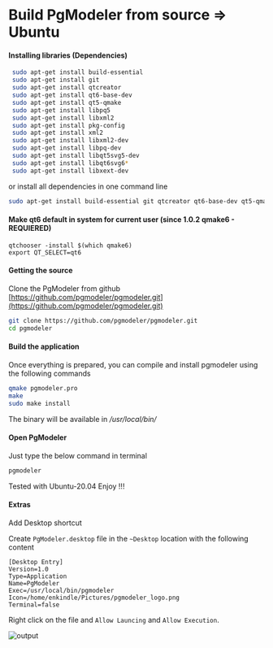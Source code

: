 # Build PgModeler from source => Ubuntu

#### Installing libraries (Dependencies)

```bash
 sudo apt-get install build-essential
 sudo apt-get install git
 sudo apt-get install qtcreator
 sudo apt-get install qt6-base-dev 
 sudo apt-get install qt5-qmake
 sudo apt-get install libpq5
 sudo apt-get install libxml2
 sudo apt-get install pkg-config
 sudo apt-get install xml2
 sudo apt-get install libxml2-dev
 sudo apt-get install libpq-dev
 sudo apt-get install libqt5svg5-dev
 sudo apt-get install libqt6svg6*
 sudo apt-get install libxext-dev
```

or install all dependencies in one command line

```bash
sudo apt-get install build-essential git qtcreator qt6-base-dev qt5-qmake libpq5 libxml2 pkg-config xml2 libxml2-dev libpq-dev libqt5svg5-dev qmake6 libqt6svg6* libxext-dev
```

#### Make qt6 default in system for current user (since 1.0.2 qmake6 - REQUIERED)

```shell
qtchooser -install $(which qmake6)
export QT_SELECT=qt6
```

#### Getting the source

Clone the PgModeler from github [https://github.com/pgmodeler/pgmodeler.git](https://github.com/pgmodeler/pgmodeler.git)

```bash
git clone https://github.com/pgmodeler/pgmodeler.git
cd pgmodeler
```

#### Build the application

Once everything is prepared, you can compile and install pgmodeler using the following commands

```bash
qmake pgmodeler.pro
make
sudo make install
```

The binary will be available in */usr/local/bin/*

#### Open PgModeler

Just type the below command in terminal

```bash
pgmodeler
```

Tested with Ubuntu-20.04
Enjoy !!!

#### Extras

Add Desktop shortcut

Create `PgModeler.desktop` file in the `~Desktop` location with the following content

```shell
[Desktop Entry]
Version=1.0
Type=Application
Name=PgModeler
Exec=/usr/local/bin/pgmodeler
Icon=/home/enkindle/Pictures/pgmodeler_logo.png
Terminal=false
```

Right click on the file and `Allow Launcing` and `Allow Execution`.

![output](Ubuntu.png)
